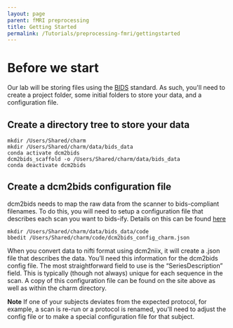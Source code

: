 ```yaml
---
layout: page
parent: fMRI preprocessing
title: Getting Started
permalink: /Tutorials/preprocessing-fmri/gettingstarted
---
```


# Before we start
Our lab will be storing files using the [BIDS](https://bids.neuroimaging.io/) standard.  As such, you'll need to 
create a project folder, some initial folders to store your data, and a configuration file.

## Create a directory tree to store your data
```
mkdir /Users/Shared/charm
mkdir /Users/Shared/charm/data/bids_data
conda activate dcm2bids
dcm2bids_scaffold -o /Users/Shared/charm/data/bids_data
conda deactivate dcm2bids
```

## Create a dcm2bids configuration file
dcm2bids needs to map the raw data from the scanner to bids-compliant filenames. To do this, you will need to 
setup a configuration file that describes each scan you want to bids-ify. Details on this can be found [here](https://unfmontreal.github.io/Dcm2Bids/docs/how-to/create-config-file/)

```
mkdir /Users/Shared/charm/data/bids_data/code
bbedit /Users/Shared/charm/code/dcm2bids_config_charm.json
```

When you convert data to nifti format using dcm2niix, it will create a .json file that describes the data. 
You’ll need this information for the dcm2bids config file. The most straightforward field to use is the 
“SeriesDescription” field. This is typically (though not always) unique for each sequence in the scan.  A copy 
of this configuration file can be found on the site above as well as within the charm directory.

**Note** If one of your subjects deviates from the expected protocol, for example, a scan is re-run or a protocol
is renamed, you'll need to adjust the config file or to make a special configuration file for that subject.



